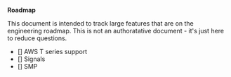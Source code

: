 __Roadmap__

This document is intended to track large features that are on the
engineering roadmap. This is not an authoratative document - it's just
here to reduce questions.

- [] AWS T series support
- [] Signals
- [] SMP
